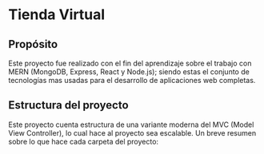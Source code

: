 <h1 text-align:center>Tienda Virtual</h1>

## Propósito
Este proyecto fue realizado con el fin del aprendizaje sobre el trabajo con MERN (MongoDB, Express, React y Node.js); siendo estas el conjunto de tecnologías mas usadas para el desarrollo de aplicaciones web completas.

## Estructura del proyecto
Este proyecto cuenta estructura de una variante moderna del MVC (Model View Controller), lo cual hace al proyecto sea escalable. Un breve resumen sobre lo que hace cada carpeta del proyecto:

## 